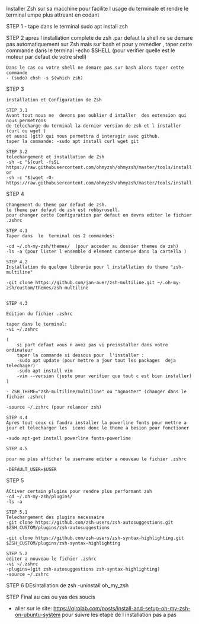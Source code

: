 Installer Zsh sur sa macchine pour facilite l usage du terminale et
rendre le terminal umpe plus attreant en codant


STEP 1
    - tape dans le terminal 
    sudo apt install zsh

STEP 2
    apres l installation complete de zsh .par defaut la shell ne se demare pas 
    automatiquement sur Zsh mais sur bash et pour y remedier , taper cette 
    commande dans le terminal
    -echo $SHELL (pour verifier quelle est le moteur par defaut de votre shell)
    
    Dans le cas ou votre shell ne demare pas sur bash alors taper cette commande
    - (sudo) chsh -s $(which zsh)

STEP 3

    installation et Configuration de Zsh

    STEP 3.1
    Avant tout nous ne  devons pas oublier d intaller  des extension qui nous permetrons 
    de telecharge du terminal la dernier version de zsh et l installer (curl ou wget ) 
    et aussi (git) qui nous permettra d interagir avec github.
    taper la commande: -sudo apt install curl wget git

    STEP 3.2
    telechargement et installation de Zsh
    -sh -c "$(curl -fsSL https://raw.githubusercontent.com/ohmyzsh/ohmyzsh/master/tools/install.sh)"
    or 
    -sh -c "$(wget -O- https://raw.githubusercontent.com/ohmyzsh/ohmyzsh/master/tools/install.sh)"


STEP 4 

    Changement du theme par defaut de zsh.
    le theme par defaut de zsh est robbyrusell.
    pour changer cette Configuration par defaut on devra editer le fichier .zshrc

    STEP 4.1
    Taper dans  le  terminal ces 2 commandes:

    -cd ~/.oh-my-zsh/themes/  (pour acceder au dossier themes de zsh)
    -ls -a (pour lister l ensemble d element contenue dans la cartella )

    STEP 4.2
    Installation de quelque librerie pour l installation du theme "zsh-multiline"

    -git clone https://github.com/jan-auer/zsh-multiline.git ~/.oh-my-zsh/custom/themes/zsh-multiline


    STEP 4.3 

    Edition du fichier .zshrc

    taper dans le terminal:
    -vi ~/.zshrc

    (
        si part defaut vous n avez pas vi preinstaller dans votre ordinateur 
        taper la commande si dessous pour  l'installer :
        -sudo apt update (pour mettre a jour tout les packages  deja telechager)
        -sudo apt install vim
        -vim --version (juste pour verifier que tout c est bien installer)
    )

    - ZSH_THEME="zsh-multiline/multiline" ou "agnoster" (changer dans le  fichier .zshrc) 

    -source ~/.zshrc (pour relancer zsh)

    STEP 4.4
    Apres tout ceux ci faudra installer la powerline fonts pour mettre a jour et telecharger les  icons donc le theme a besion pour fonctioner

    -sudo apt-get install powerline fonts-powerline

    STEP 4.5

    pour ne plus afficher le username editer a nouveau le fichier .zshrc

    -DEFAULT_USER=$USER

STEP 5

    ACtiver certain plugins pour rendre plus performant zsh
    -cd ~/.oh-my-zsh/plugins/
    -ls -a

    STEP 5.1
    Telechargement des plugins necessaire
    -git clone https://github.com/zsh-users/zsh-autosuggestions.git $ZSH_CUSTOM/plugins/zsh-autosuggestions

    -git clone https://github.com/zsh-users/zsh-syntax-highlighting.git $ZSH_CUSTOM/plugins/zsh-syntax-highlighting 

    STEP 5.2
    editer a nouveau le fichier .zshrc 
    -vi ~/.zshrc
    -plugins=(git zsh-autosuggestions zsh-syntax-highlighting)
    -source ~/.zshrc


STEP 6 
    DEsintallation de zsh
    -uninstall oh_my_zsh




    














STEP Final au cas ou yas des soucis 
- aller sur le site:
https://qirolab.com/posts/install-and-setup-oh-my-zsh-on-ubuntu-system
pour suivre les etape de  l installation pas a pas 

